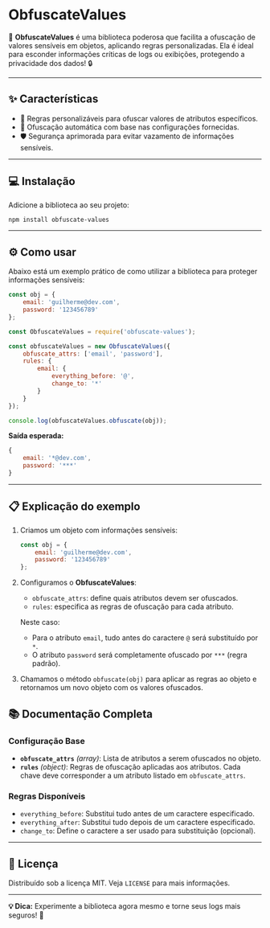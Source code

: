 # ObfuscateValues

🚀 **ObfuscateValues** é uma biblioteca poderosa que facilita a ofuscação de valores sensíveis em objetos, aplicando regras personalizadas. Ela é ideal para esconder informações críticas de logs ou exibições, protegendo a privacidade dos dados! 🔒

---

## ✨ **Características**

- 📜 Regras personalizáveis para ofuscar valores de atributos específicos.
- 🤖 Ofuscação automática com base nas configurações fornecidas.
- 🛡️ Segurança aprimorada para evitar vazamento de informações sensíveis.

---

## 💻 **Instalação**

Adicione a biblioteca ao seu projeto:

```bash
npm install obfuscate-values
```

---

## ⚙️ **Como usar**

Abaixo está um exemplo prático de como utilizar a biblioteca para proteger informações sensíveis:

```javascript
const obj = {
    email: 'guilherme@dev.com',
    password: '123456789'
};

const ObfuscateValues = require('obfuscate-values');

const obfuscateValues = new ObfuscateValues({
    obfuscate_attrs: ['email', 'password'],
    rules: {
        email: {
            everything_before: '@',
            change_to: '*'
        }
    }
});

console.log(obfuscateValues.obfuscate(obj));
```

**Saída esperada:**

```javascript
{
    email: '*@dev.com',
    password: '***'
}
```

---

## 📋 **Explicação do exemplo**

1. Criamos um objeto com informações sensíveis:
   ```javascript
   const obj = {
       email: 'guilherme@dev.com',
       password: '123456789'
   };
   ```

2. Configuramos o **ObfuscateValues**:
   - `obfuscate_attrs`: define quais atributos devem ser ofuscados.
   - `rules`: especifica as regras de ofuscação para cada atributo.

   Neste caso:
   - Para o atributo `email`, tudo antes do caractere `@` será substituído por `*`.
   - O atributo `password` será completamente ofuscado por `***` (regra padrão).

3. Chamamos o método `obfuscate(obj)` para aplicar as regras ao objeto e retornamos um novo objeto com os valores ofuscados.

## 📚 **Documentação Completa**

### **Configuração Base**

- **`obfuscate_attrs`** *(array)*: Lista de atributos a serem ofuscados no objeto.
- **`rules`** *(object)*: Regras de ofuscação aplicadas aos atributos. Cada chave deve corresponder a um atributo listado em `obfuscate_attrs`.

### **Regras Disponíveis**

- `everything_before`: Substitui tudo antes de um caractere especificado.
- `everything_after`: Substitui tudo depois de um caractere especificado.
- `change_to`: Define o caractere a ser usado para substituição (opcional).

---

## 📜 **Licença**

Distribuído sob a licença MIT. Veja `LICENSE` para mais informações.

---

**💡 Dica:** Experimente a biblioteca agora mesmo e torne seus logs mais seguros! 🔐
